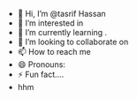 - 👋 Hi, I’m @tasrif Hassan
- 👀 I’m interested in 
- 🌱 I’m currently learning .
- 💞️ I’m looking to collaborate on 
- 📫 How to reach me
- 😄 Pronouns: 
- ⚡ Fun fact....
- hhm






